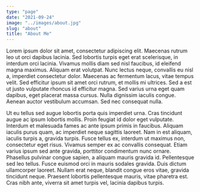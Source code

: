 ```yaml
---
type: "page"
date: "2021-09-24"
image: "../images/about.jpg"
slug: "about"
title: "About Me"
---
```


Lorem ipsum dolor sit amet, consectetur adipiscing elit. Maecenas rutrum leo ut orci dapibus lacinia. Sed lobortis turpis eget erat scelerisque, in interdum orci lacinia. Vivamus mollis diam sed nisl faucibus, id eleifend magna maximus. Aliquam erat volutpat. Nunc lectus neque, convallis eu nisl a, imperdiet consectetur dolor. Maecenas ac fermentum lacus, vitae tempus velit. Sed efficitur ipsum sit amet orci rutrum, et mollis mi ultrices. Sed a est ut justo vulputate rhoncus id efficitur magna. Sed varius urna eget quam dapibus, eget placerat massa cursus. Nulla dignissim iaculis congue. Aenean auctor vestibulum accumsan. Sed nec consequat nulla.

Ut eu tellus sed augue lobortis porta quis imperdiet urna. Cras tincidunt augue ac ipsum lobortis mollis. Proin feugiat id dolor eget vulputate. Interdum et malesuada fames ac ante ipsum primis in faucibus. Aliquam iaculis purus quam, ac imperdiet neque sagittis laoreet. Nam in est aliquam, iaculis turpis a, gravida turpis. Fusce tellus ex, interdum ut maximus non, consectetur eget risus. Vivamus semper ex ac convallis consequat. Etiam varius ipsum sed ante gravida, porttitor condimentum nunc ornare. Phasellus pulvinar congue sapien, a aliquam mauris gravida id. Pellentesque sed leo tellus. Fusce euismod orci in mauris sodales gravida. Duis dictum ullamcorper laoreet. Nullam erat neque, blandit congue eros vitae, gravida tincidunt neque. Praesent lobortis pellentesque mauris, vitae pharetra est. Cras nibh ante, viverra sit amet turpis vel, lacinia dapibus turpis.
